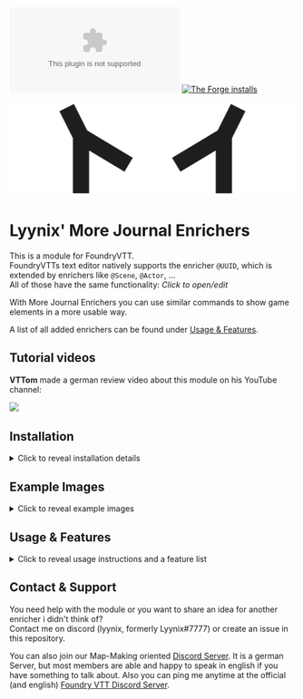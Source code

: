 [![GitHub release (latest by SemVer and asset)](https://img.shields.io/github/downloads/Lyynix/MoreJournalEnrichers/v1.2.0/lmje-v1_2_0.zip)](https://github.com/Lyynix/MoreJournalEnrichers/releases/download/v1.2.0/manifest.json)
[![The Forge installs](https://img.shields.io/badge/dynamic/json?label=The%20Forge%20Installs&query=package.installs&suffix=%25&url=https%3A%2F%2Fforge-vtt.com%2Fapi%2Fbazaar%2Fpackage%2Flyynix-more-journal-enrichers&colorB=4aa94a)](https://forge-vtt.com/bazaar/package/lyynix-more-journal-enrichers)

![Banner Image of Lyynix](.github/Assets/LyynixBanner.png)
# Lyynix' More Journal Enrichers
This is a module for FoundryVTT.\
FoundryVTTs text editor natively supports the enricher `@UUID`, which is extended by enrichers like `@Scene`, `@Actor`, ...\
All of those have the same functionality: *Click to open/edit*

With More Journal Enrichers you can use similar commands to show game elements in a more usable way. 

A list of all added enrichers can be found under [Usage & Features](#usage--features).

## Tutorial videos
**VTTom** made a german review video about this module on his YouTube channel:

<a href="https://www.youtube.com/watch?v=CPnleammjAo"><img src="https://img.youtube.com/vi/CPnleammjAo/0.jpg" width=200></a>


## Installation
<details>
  <summary>Click to reveal installation details</summary>
  You can simply use the install module screen within the FoundryVTT setup.

  Or you can paste the manifest URL in said window:

  ***Latest manifest:*** https://raw.githubusercontent.com/Lyynix/MoreJournalEnrichers/main/releases/latestManifest/manifest.json
</details>

## Example Images
<details>
  <summary>Click to reveal example images</summary>
  
  ### Table of Contents - @ToC
  ![Image of a Table of Contents](https://user-images.githubusercontent.com/12870445/277434610-aba77451-46ab-48f5-a0b3-7cd914adc0d6.png)
  
  ### Full Scene visualization - @SceneFull
  ![Image of the Scene Full Enricher](https://user-images.githubusercontent.com/12870445/277433128-6f3441e1-e091-44b7-b26e-a9e7a0061210.png)
  
  ### Full RollTable visualization - @RollTableFull
  ![Image of the RollTable Full Enricher](https://user-images.githubusercontent.com/12870445/277435825-a1e6377f-b38b-4715-be57-64a61f163888.png)
  
</details>

## Usage & Features
<details>

  <summary>Click to reveal usage instructions and a feature list</summary>

  To use any of the enrichers, write or paste the enricher into the text editor of FoundryVTT and fill in the missing elements.

  Every enricher in the following list has a link to the corresponding wiki page, where its functionality and possible restrictions are explained.

  - [Journals](https://github.com/Lyynix/MoreJournalEnrichers/wiki/Enricher_Journal)
    - `@Var` - [wiki page](https://github.com/Lyynix/MoreJournalEnrichers/wiki/Enricher_Journal#variable) - Define and use Placeholders
    - `@Page` - [wiki page](https://github.com/Lyynix/MoreJournalEnrichers/wiki/Enricher_Journal#page) - Insert content of another page
    - `@ToC` - [wiki page](https://github.com/Lyynix/MoreJournalEnrichers/wiki/Enricher_Journal#toc) - Table of contents
    - `@OrderedToC` - [wiki page](https://github.com/Lyynix/MoreJournalEnrichers/wiki/Enricher_Journal#ordered-toc) - Numbered table of contents
  - [Scenes](https://github.com/Lyynix/MoreJournalEnrichers/wiki/Enricher_Scenes)
    - `@SceneMenu` - [wiki page](https://github.com/Lyynix/MoreJournalEnrichers/wiki/Enricher_Scenes#scene-menu) - List of multiple scenes
    - `@SceneFull` - [wiki page](https://github.com/Lyynix/MoreJournalEnrichers/wiki/Enricher_Scenes#full-scene) - Single scene with image
    - `@SceneInline` - [wiki page](https://github.com/Lyynix/MoreJournalEnrichers/wiki/Enricher_Scenes#inline-scene) - Single scene to be used in text
  - [RollTable](https://github.com/Lyynix/MoreJournalEnrichers/wiki/Enricher_RollTable)
    - `@RollTableMenu` - [wiki page](https://github.com/Lyynix/MoreJournalEnrichers/wiki/Enricher_RollTable#rolltable-menu) - List of multiple rolltables
    - `@RollTableFull` - [wiki page](https://github.com/Lyynix/MoreJournalEnrichers/wiki/Enricher_RollTable#full-rolltable) - Detailed view of a rolltable
    - `@RollTableInline` - [wiki page](https://github.com/Lyynix/MoreJournalEnrichers/wiki/Enricher_RollTable#inline-rolltable) - Single rolltable to be used in text
  - [Compendium Packs](https://github.com/Lyynix/MoreJournalEnrichers/wiki/Enricher_Compendium)
    - `@CompendiumFull` - [wiki page](https://github.com/Lyynix/MoreJournalEnrichers/wiki/Enricher_Compendium#full-compendium) - Detailed view of a compendium pack
    - `@CompendiumInline` - [wiki page](https://github.com/Lyynix/MoreJournalEnrichers/wiki/Enricher_Compendium#inline-compendium) - Single compendium pack to be used in text
  - [Playlist](https://github.com/Lyynix/MoreJournalEnrichers/wiki/Enricher_Playlist)
    - `@PlaylistMenu` - [wiki page](https://github.com/Lyynix/MoreJournalEnrichers/wiki/Enricher_Playlist#playlist-menu) - List of multiple Playlist
    - `@PlaylistInline` - [wiki page](https://github.com/Lyynix/MoreJournalEnrichers/wiki/Enricher_Playlist#inline-playlist) - Single playlist to be used in text
  - [Chat](https://github.com/Lyynix/MoreJournalEnrichers/wiki/Enricher_Chat)
    - `@ChatPost` - [wiki page](https://github.com/Lyynix/MoreJournalEnrichers/wiki/Enricher_Chat#post-chat) - Text that can be postet in Chat
    - `@ChatWhisper` - [wiki page](https://github.com/Lyynix/MoreJournalEnrichers/wiki/Enricher_Chat#whisper) - Text that can be whispered to a player



  If you didn't find the functionality you were looking for, just contact me and describe what you were searching.

</details>

## Contact & Support
You need help with the module or you want to share an idea for another enricher i didn't think of?\
Contact me on discord (lyynix, formerly Lyynix#7777) or create an issue in this repository.

You can also join our Map-Making oriented [Discord Server](https://discord.gg/3fA4VGQeup). It is a german Server, but most members are able and happy to speak in english if you have something to talk about.
Also you can ping me anytime at the official (and english) [Foundry VTT Discord Server](https://discord.gg/foundryvtt).
